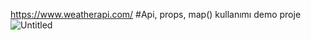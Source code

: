 
https://www.weatherapi.com/
#Api, props, map() kullanımı demo proje
![Untitled](https://user-images.githubusercontent.com/74815003/141018844-71c4061c-ee28-4df8-820a-38b0478a218b.png)
